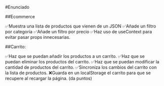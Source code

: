 #Enunciado

##Ecommerce

✅Muestra una lista de productos que vienen de un JSON
✅Añade un filtro por categoría
✅Añade un filtro por precio
✅Haz uso de useContext para evitar pasar props innecesarias.

##Carrito:

✅Haz que se puedan añadir los productos a un carrito.
✅Haz que se puedan eliminar los productos del carrito.
✅Haz que se puedan modificar la cantidad de productos del carrito.
✅Sincroniza los cambios del carrito con la lista de productos.
❌Guarda en un localStorage el carrito para que se recupere al recargar la página. (da puntos)
